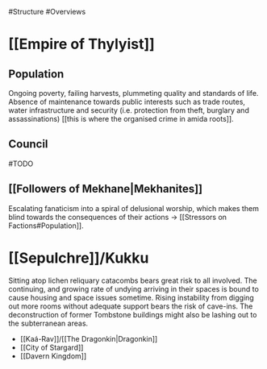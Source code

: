 #Structure #Overviews 
# [[Empire of Thylyist]]
## Population
Ongoing poverty, failing harvests, plummeting quality and standards of life. Absence of maintenance towards public interests such as trade routes, water infrastructure and security (i.e. protection from theft, burglary and assassinations) [[this is where the organised crime in amida roots]].    
## Council
#TODO 
## [[Followers of Mekhane|Mekhanites]]
Escalating fanaticism into a spiral of delusional worship, which makes them blind towards the consequences of their actions -> [[Stressors on Factions#Population]]. 

# [[Sepulchre]]/Kukku
Sitting atop lichen reliquary catacombs bears great risk to all involved. 
The continuing, and growing rate of undying arriving in their spaces is bound to cause housing and space issues sometime.
Rising instability from digging out more rooms without adequate support bears the risk of cave-ins. 
The deconstruction of former Tombstone buildings might also be lashing out to the subterranean areas. 

- [[Kaá-Rav]]/[[The Dragonkin|Dragonkin]]
- [[City of Stargard]]
- [[Davern Kingdom]]